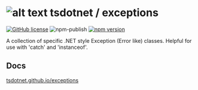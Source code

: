# ![alt text](https://avatars1.githubusercontent.com/u/64487547?s=30&amp;v=5 "tsdotnet") tsdotnet / exceptions

[![GitHub license](https://img.shields.io/badge/license-MIT-blue.svg?style=flat-square)](https://github.com/tsdotnet/exceptions/blob/master/LICENSE)
![npm-publish](https://github.com/tsdotnet/exceptions/workflows/npm-publish/badge.svg)
[![npm version](https://img.shields.io/npm/v/@tsdotnet/exceptions.svg?style=flat-square)](https://www.npmjs.com/package/@tsdotnet/exceptions)

A collection of specific .NET style Exception (Error like) classes.  Helpful for use with 'catch' and 'instanceof'.

## Docs
[tsdotnet.github.io/exceptions](https://tsdotnet.github.io/exceptions/)